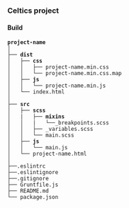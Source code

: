 ### Celtics project

#### Build

<pre><code><strong>project-name</strong>
│
├── <strong>dist</strong>
│   ├── <strong>css</strong>
│   │   ├── project-name.min.css
│   │   └── project-name.min.css.map
│   ├── <strong>js</strong>
│   │   └── project-name.min.js
│   └── index.html
│
├── <strong>src</strong>
│   ├── <strong>scss</strong>
│   |   ├── <strong>mixins</strong>
│   │   |   └──_breakpoints.scss
│   │   ├── _variables.scss
│   │   └── main.scss
│   ├── <strong>js</strong>
│   │   └── main.js
│   └── project-name.html
│ 
├──.eslintrc
├──.eslintignore
├──.gitignore
├── Gruntfile.js
├── README.md
└── package.json

</code></pre>
